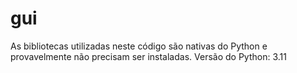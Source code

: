 # gui

As bibliotecas utilizadas neste código são nativas do Python e provavelmente não precisam ser instaladas.
Versão do Python: 3.11
